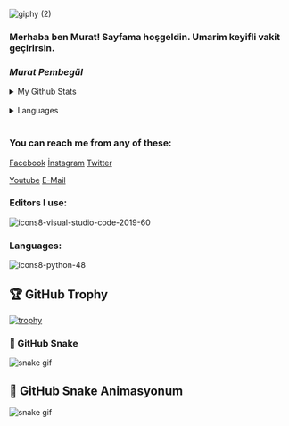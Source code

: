 ![giphy (2)](https://user-images.githubusercontent.com/121448902/210799922-fa0568be-788b-4abb-a648-7da4436a12b8.gif)


### Merhaba ben Murat! Sayfama hoşgeldin. Umarim keyifli vakit geçirirsin. 
 


###  **_Murat Pembegül_**

                                                  





 <details>
<summary> My Github Stats</summary> 
 <img src="https://github-readme-stats.vercel.app/api?username=MuratPembegul&theme=radical">
</details><br>

 <details>
<summary> Languages </summary>
 <img src="https://github-readme-stats.vercel.app/api/top-langs/?username=MuratPembegul&theme=radical">
</details><br>
 
### You can reach me from any of these: <br>
[Facebook](https://www.facebook.com/murat.pembegul.14) [İnstagram](https://www.instagram.com/m_42pembegul) [Twitter](https://twitter.com/murat_pembegul) 

[Youtube](https://www.youtube.com/channel/UCThQmrdmK2Ad6euvBN1Yh7Q) [E-Mail](https://mpembegul15@gmail.com)
 


 
### Editors I use:
 ![icons8-visual-studio-code-2019-60](https://user-images.githubusercontent.com/121448902/211033361-2da93c6f-b9a1-4401-ba31-12f99082a2f0.png)


  ### Languages: 

![icons8-python-48](https://user-images.githubusercontent.com/121448902/210796568-f035cee5-dc1e-4655-b12c-790bcdd05565.png)

## 🏆 GitHub Trophy

[![trophy](https://github-profile-trophy.vercel.app/?username=MuratPembegul&theme=onedark&rank=SSS,AAA,AA,A,B)](https://github.com/ryo-ma/github-profile-trophy)


### 🐍 GitHub Snake

![snake gif](https://raw.githubusercontent.com/<MuratPembegul>/<MuratPembegul>/output/github-contribution-grid-snake.svg)

## 🐍 GitHub Snake Animasyonum

<picture>
  <source media="(prefers-color-scheme: dark)" srcset="https://raw.githubusercontent.com/<MuratPembegul>/<MuratPembegul>/output/github-contribution-grid-snake-dark.svg" />
  <source media="(prefers-color-scheme: light)" srcset="https://raw.githubusercontent.com/<MuratPembegul>/<MuratPembegul>/output/github-contribution-grid-snake.svg" />
  <img alt="snake gif" src="https://raw.githubusercontent.com/<KULLANICI-ADIN>/<REPO-ADIN>/output/github-contribution-grid-snake.svg" />
</picture>




